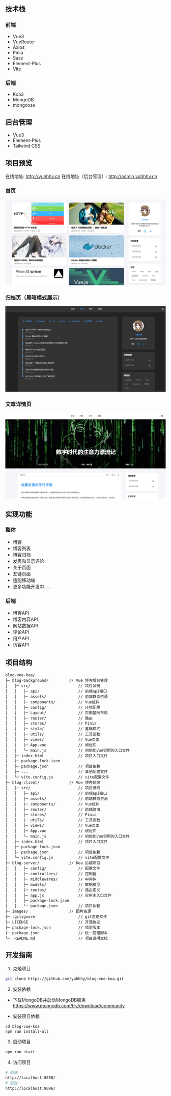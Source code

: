 ## 技术栈
### 前端
- Vue3
- VueRouter
- Axios
- Pinia
- Sass
- Element-Plus
- Vite
### 后端
- Koa3
- MongoDB
- mongoose
## 后台管理
- Vue3
- Element-Plus
- Tailwind CSS


## 项目预览
在线地址: 
http://yuhhhy.cn
在线地址（后台管理）: 
http://admin.yuhhhy.cn

### 首页
![home](/images/doc_md-1.jpg)
### 归档页（黑暗模式展示）
![archive](/images/doc_md-2.jpg)
### 文章详情页
![blog](/images/doc_md-3.jpg)

## 实现功能
### 整体
- 博客
- 博客列表
- 博客归档
- 发表和显示评论
- 关于页面
- 友链页面
- 适配移动端
- 更多功能开发中……

### 后端
- 博客API
- 博客内容API
- 网站数据API
- 评论API
- 用户API
- 访客API

## 项目结构
```
blog-vue-koa/
├─ blog-background/         // Vue 博客后台管理
│   ├─ src/                     // 项目源码
│   │   ├─ api/                 // 前端api接口
│   │   ├─ assets/              // 前端静态资源
│   │   ├─ components/          // Vue组件
│   │   ├─ config/              // 环境配置
│   │   ├─ Layout/              // 页面基础布局
│   │   ├─ router/              // 路由
│   │   ├─ stores/              // Pinia
│   │   ├─ style/               // 基础样式
│   │   ├─ utils/               // 工具函数
│   │   ├─ views/               // Vue页面
│   │   ├─ App.vue              // 根组件
│   │   └─ main.js              // 初始化Vue实例的入口文件
│   ├─ index.html               // 项目入口文件
│   ├─ package-lock.json
│   ├─ package.json             // 项目依赖
│   ├─ ...                      // 其他配置文件
│   └─ vite.config.js           // vite配置文件
├─ blog-client/             // Vue 博客前端
│   ├─ src/                     // 项目源码
│   │   ├─ api/                 // 前端api接口
│   │   ├─ assets/              // 前端静态资源
│   │   ├─ components/          // Vue组件
│   │   ├─ router/              // 前端路由
│   │   ├─ stores/              // Pinia
│   │   ├─ utils/               // 工具函数
│   │   ├─ views/               // Vue页面
│   │   ├─ App.vue              // 根组件
│   │   └─ main.js              // 初始化Vue实例的入口文件
│   ├─ index.html               // 项目入口文件
│   ├─ package-lock.json
│   ├─ package.json             // 项目依赖
│   └─ vite.config.js           // vite配置文件
├─ blog-server/             // Koa 后端项目
│   │   ├─ config/              // 配置文件
│   │   ├─ controllers/         // 控制器
│   │   ├─ middlewares/         // 中间件
│   │   ├─ models/              // 数据模型
│   │   ├─ routes/              // 路由定义
│   │   ├─ app.js               // 应用主入口文件
│   │   ├─ package-lock.json
│   |   └─ package.json         // 项目依赖
├─ images/                  // 图片资源
├─ .gitignore                   // git忽略文件
├─ LICENSE                      // 开源协议
├─ package-lock.json            // 锁定版本
├─ package.json                 // 统一管理脚本
└─  README.md                   // 项目说明文档
```


## 开发指南
1. 克隆项目
```bash
git clone https://github.com/yuhhhy/blog-vue-koa.git
```

2. 安装依赖
- 下载MongoDB并启动MongoDB服务
https://www.mongodb.com/try/download/community

- 安装项目依赖
```
cd blog-vue-koa
npm run install-all
```

3. 启动项目
```bash
npm run start
```

4. 访问项目
```bash
# 前端
http://localhost:8080/
# 后台
http://localhost:8096/
```